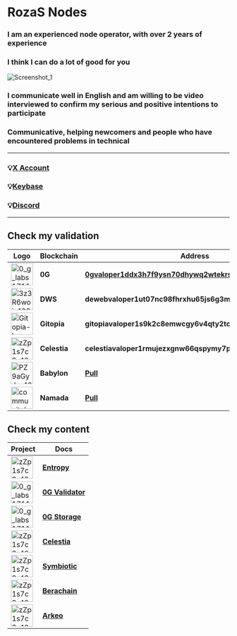# RozaS Nodes

### I am an experienced node operator, with over 2 years of experience
### I think I can do a lot of good for you

![Screenshot_1](https://github.com/user-attachments/assets/6da26b22-1b92-4618-97d2-942e99af00b9)

### I communicate well in English and am willing to be video interviewed to confirm my serious and positive intentions to participate
### Communicative, helping newcomers and people who have encountered problems in technical

---
### 💡[X Account](https://x.com/ChampSnuggems)

### 💡[Keybase](https://keybase.io/rozaserd)

### 💡[Discord](https://discord.com/users/960303149434929234)
---

## Check my validation

| Logo | Blockchain | Address |
| --- | --- | --- |
| <img src="https://github.com/user-attachments/assets/662f8336-aa6e-48dd-983e-472867ca640f" alt="0_g_labs1711467106027" width="50" height="50"> |  **0G** | **[0gvaloper1ddx3h7f9ysn70dhywq2wtekrspjkrc70sh0waw](https://explorer.validator247.com/zero-gravity-testnet/staking/0gvaloper1ddx3h7f9ysn70dhywq2wtekrspjkrc70sh0waw)**  |
| <img src="https://github.com/user-attachments/assets/8b873509-0bc9-4fd3-8980-992518805ff5" alt="3z3R6woi_400x400" width="50" height="50"> |  **DWS** | **dewebvaloper1ut07nc98fhrxhu65js6g3m46dzphrl7kr90djj**  |
| <img src="https://github.com/user-attachments/assets/7ddc0978-f8b3-4530-9af3-2b196b0b4a29" alt="Gitopia-Logo" width="50" height="50"> |  **Gitopia** | **gitopiavaloper1s9k2c8emwcgy6v4qty2tc9nkh39g70a5fmnutx**  |
| <img src="https://github.com/user-attachments/assets/79527b0c-6b82-4b52-88a3-3a7c9a31201a" alt="zZp1s7c3_400x400" width="50" height="50"> |  **Celestia** |  **celestiavaloper1rmujezxgnw66qspymy7pgxx0e2j49j97vxu39z** |
| <img src="https://github.com/user-attachments/assets/b200448f-3d00-44c0-a136-af80496adbf2" alt="PZ9aGyJx_400x400" width="50" height="50"> |  **Babylon** |  **[Pull](https://github.com/babylonchain/networks/pull/313)** |
| <img src="https://github.com/user-attachments/assets/0b65351c-797c-4822-adbe-79361a67719c" alt="communityIcon_rfku9lqr1xv91" width="50" height="50"> |  **Namada** | **[Pull](https://github.com/anoma/namada-testnets/pull/2952)**  |


## Check my content

| Project | Docs |
| --- | --- |
|<img src="https://github.com/user-attachments/assets/6b872c9c-1043-4980-a3af-4fea5cd28cc0" alt="zZp1s7c3_400x400" width="50" height="50"> | **[Entropy](https://github.com/SerdhRo/entropy-deploy)** |
|<img src="https://github.com/user-attachments/assets/662f8336-aa6e-48dd-983e-472867ca640f" alt="0_g_labs1711467106027" width="50" height="50"> | **[0G Validator](https://github.com/SerdhRo/0Glabs/blob/main/0g-validator.md)** |
|<img src="https://github.com/user-attachments/assets/662f8336-aa6e-48dd-983e-472867ca640f" alt="0_g_labs1711467106027" width="50" height="50"> | **[0G Storage](https://github.com/SerdhRo/0Glabs/blob/main/0g-storage.md)** |
|<img src="https://github.com/user-attachments/assets/79527b0c-6b82-4b52-88a3-3a7c9a31201a" alt="zZp1s7c3_400x400" width="50" height="50"> | **[Celestia]()** |
|<img src="https://github.com/user-attachments/assets/c71e7076-373b-4c83-8bd9-1d42b678365a" alt="zZp1s7c3_400x400" width="50" height="50"> | **[Symbiotic](https://github.com/SerdhRo/deploy_symbiotic)** |
|<img src="https://github.com/user-attachments/assets/c65d93af-ec69-494f-97d6-cad52edcab02" alt="zZp1s7c3_400x400" width="50" height="50"> | **[Berachain]()** |
|<img src="https://github.com/user-attachments/assets/f9b0e421-89a0-45e9-9ed2-82723aad3adf" alt="zZp1s7c3_400x400" width="50" height="50"> | **[Arkeo]()** |
